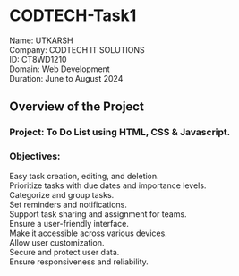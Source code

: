 # CODTECH-Task1
Name: UTKARSH <br>
Company: CODTECH IT SOLUTIONS <br>
ID: CT8WD1210 <br>
Domain: Web Development <br>
Duration: June to August 2024 <br>

## Overview of the Project

### Project: To Do List using HTML, CSS & Javascript.

### Objectives:
Easy task creation, editing, and deletion. <br>
Prioritize tasks with due dates and importance levels. <br>
Categorize and group tasks. <br>
Set reminders and notifications. <br>
Support task sharing and assignment for teams. <br>
Ensure a user-friendly interface. <br>
Make it accessible across various devices. <br>
Allow user customization. <br>
Secure and protect user data. <br>
Ensure responsiveness and reliability. <br>





